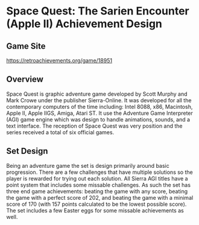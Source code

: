 # Space Quest: The Sarien Encounter (Apple II) Achievement Design
## Game Site
https://retroachievements.org/game/18951
## Overview
Space Quest is graphic adventure game developed by Scott Murphy and Mark Crowe under the publisher Sierra-Online.  It was developed for all the contemporary computers of the time including: Intel 8088, x86, Macintosh, Apple II, Apple IIGS, Amiga, Atari ST. It use the Adventure Game Interpreter (AGI) game engine which was design to handle animations, sounds, and a text interface.  The reception of Space Quest was very position and the series received a total of six official games.
## Set Design
Being an adventure game the set is design primarily around basic progression.  There are a few challenges that have multiple solutions so the player is rewarded for trying out each solution.  All Sierra AGI titles have a point system that includes some missable challenges.  As such the set has three end game achievements: beating the game with any score, beating the game with a perfect score of 202, and beating the game with a minimal score of 170 (with 157 points calculated to be the lowest possible score). The set includes a few Easter eggs for some missable achievements as well.
